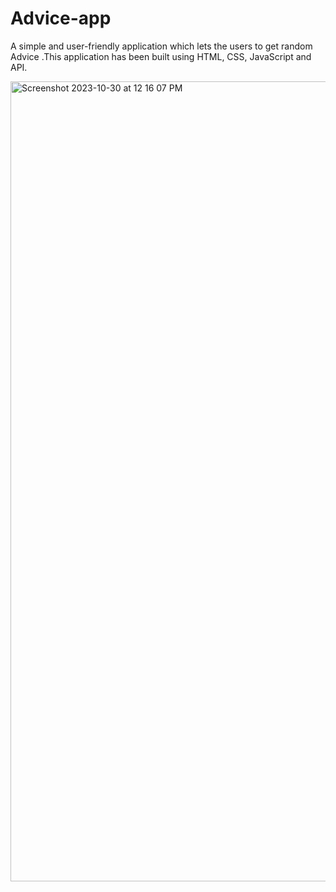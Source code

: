 # Advice-app
A simple and user-friendly  application which lets the users to get random Advice .This application has been built using HTML, CSS, JavaScript and  API.

<img width="1280" alt="Screenshot 2023-10-30 at 12 16 07 PM" src="https://github.com/AbhilashUpadhyay/Advice-app/assets/93393330/fd54d5ff-d85e-4e0a-a419-8a8e0827532a">
